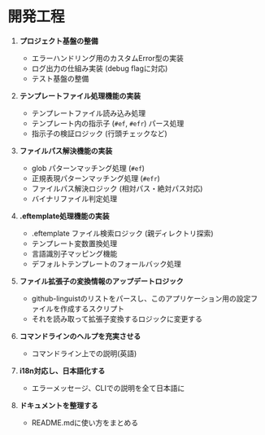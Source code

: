 # 開発工程

1. **プロジェクト基盤の整備**
   - エラーハンドリング用のカスタムError型の実装
   - ログ出力の仕組み実装 (debug flagに対応)
   - テスト基盤の整備

2. **テンプレートファイル処理機能の実装**
   - テンプレートファイル読み込み処理
   - テンプレート内の指示子 (`#ef`, `#efr`) パース処理
   - 指示子の検証ロジック (行頭チェックなど)

3. **ファイルパス解決機能の実装**
   - glob パターンマッチング処理 (`#ef`)
   - 正規表現パターンマッチング処理 (`#efr`)
   - ファイルパス解決ロジック (相対パス・絶対パス対応)
   - バイナリファイル判定処理

4. **.eftemplate処理機能の実装**
   - .eftemplate ファイル検索ロジック (親ディレクトリ探索)
   - テンプレート変数置換処理
   - 言語識別子マッピング機能
   - デフォルトテンプレートのフォールバック処理

5. **ファイル拡張子の変換情報のアップデートロジック**
   - github-linguistのリストをパースし、このアプリケーション用の設定ファイルを作成するスクリプト
   - それを読み取って拡張子変換するロジックに変更する

6. **コマンドラインのヘルプを充実させる**
   - コマンドライン上での説明(英語)

7. **i18n対応し、日本語化する**
   - エラーメッセージ、CLIでの説明を全て日本語に

8. **ドキュメントを整理する**
   - README.mdに使い方をまとめる
